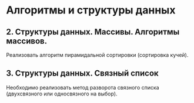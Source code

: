 # Алгоритмы и структуры данных

## 2. Структуры данных. Массивы. Алгоритмы массивов.
Реализовать алгоритм пирамидальной сортировки (сортировка кучей).

## 3. Структуры данных. Связный список
Необходимо реализовать метод разворота связного списка (двухсвязного или односвязного на выбор).
